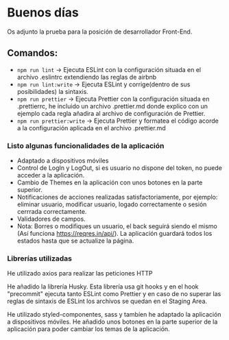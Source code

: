 # Buenos días

Os adjunto la prueba para la posición de desarrollador Front-End.

## Comandos:

- `npm run lint` -> Ejecuta ESLint con la configuración situada en el archivo .eslintrc extendiendo las reglas de airbnb
- `npm run lint:write` -> Ejecuta ESLint y corrige(dentro de sus posibilidades) la sintaxis.  
- `npm run prettier` -> Ejecuta Prettier con la configuración situada en .prettierrc, he incluido un archivo .prettier.md   donde explico con un ejemplo cada regla añadira al archivo de configuración de Prettier.
- `npm run prettier:write` -> Ejecuta Prettier y formatea el código acorde a la configuración aplicada en el archivo .prettier.md

### Listo algunas funcionalidades de la aplicación

- Adaptado a dispositivos móviles
- Control de LogIn y LogOut, si es usuario no dispone del token, no puede acceder a la aplicación.
- Cambio de Themes en la aplicación con unos botones en la parte superior.
- Notificaciones de acciones realizadas satisfactoriamente, por ejemplo: eliminar usuario, modificar usuario, logado correctamente o sesión cerrrada correctamente.
- Validadores de campos.
- Nota: Borres o modifiques un usuario, el back seguirá siendo el mismo (Así funciona https://reqres.in/api/). 
  La aplicación guardará todos los estados hasta que se actualize la página.

### Librerías utilizadas

He utilizado axios para realizar las peticiones HTTP

He añadido la librería Husky. Esta librería usa git hooks y en el hook "precommit" ejecuta tanto ESLint como Prettier y en caso de no superar las reglas de sintaxis de ESLint los archivos se quedan en el Staging Area. 

He utilizado styled-componentes, sass y tambíen he adaptado la aplicación a dispositivos móviles.
He añadido unos botones en la parte superior de la aplicación para poder cambiar los temas de la aplicación.
